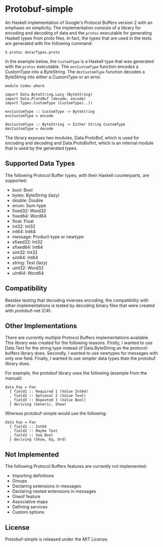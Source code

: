 # Protobuf-simple

An Haskell implementation of Google's Protocol Buffers version 2 with an
emphasis on simplicity. The implementation consists of a library for encoding
and decoding of data and the `protoc` executable for generating Haskell types
from proto files. In fact, the types that are used in the tests are generated
with the following command:

```
$ protoc data/Types.proto
```

In the example below, the `CustomType` is a Haskell type that was generated
with the `protoc` executable. The `encCustomType` function encodes a CustomType
into a ByteString. The `decCustomType` function decodes a ByteString into
either a CustomType or an error.

```
module Codec where

import Data.ByteString.Lazy (ByteString)
import Data.ProtoBuf (decode, encode)
import Types.CustomType (CustomType(..))

encCustomType :: CustomType -> ByteString
encCustomType = encode

decCustomType :: ByteString -> Either String CustomType
decCustomType = decode
```

The library exposes two modules, Data.ProtoBuf, which is used for encoding and
decoding and Data.ProtoBufInt, which is an internal module that is used by the
generated types.


## Supported Data Types

The following Protocol Buffer types, with their Haskell counterparts, are
supported:

- bool: Bool
- bytes: ByteString (lazy)
- double: Double
- enum: Sum-type
- fixed32: Word32
- fixed64: Word64
- float: Float
- int32: Int32
- int64: Int64
- message: Product-type or newtype
- sfixed32: Int32
- sfixed64: Int64
- sint32: Int32
- sint64: Int64
- string: Text (lazy)
- uint32: Word32
- uint64: Word64


## Compatibility

Besides testing that decoding inverses encoding, the compatibility with other
implementations is tested by decoding binary files that were created with
protobuf-net (C#).


## Other Implementations

There are currently multiple Protocol Buffers implementations available. This
library was created for the following reasons. Firstly, I wanted to use
Data.Text for the string type instead of Data.ByteString as the
protocol-buffers library does. Secondly, I wanted to use newtypes for messages
with only one field. Finally, I wanted to use simpler data types than the
protobuf library does.

For example, the protobuf library uses the following (example from the manual):

```
data Foo = Foo
  { field1 :: Required 1 (Value Int64)
  , field2 :: Optional 2 (Value Text)
  , field3 :: Repeated 3 (Value Bool)
  } deriving (Generic, Show)
```

Whereas protobuf-simple would use the following:

```
data Foo = Foo
  { field1 :: Int64
  , field2 :: Maybe Text
  , field3 :: Seq Bool
  } deriving (Show, Eq, Ord)
```


## Not Implemented

The following Protocol Buffers features are currently not implemented:

- Importing definitions
- Groups
- Declaring extensions in messages
- Declaring nested extensions in messages
- Oneof feature
- Associative maps
- Defining services
- Custom options


## License

Protobuf-simple is released under the MIT License.

